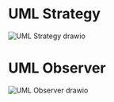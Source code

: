 # UML Strategy

![UML Strategy drawio](https://github.com/user-attachments/assets/4559f279-a783-4b88-9fff-7682f17fd5ef)

# UML Observer

![UML Observer drawio](https://github.com/user-attachments/assets/f263920e-3091-485f-9280-ab3dd749ec18)
